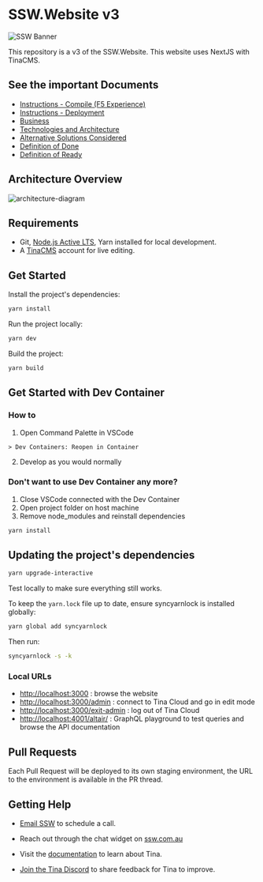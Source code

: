 # SSW.Website v3

![SSW Banner](https://user-images.githubusercontent.com/17246482/213943898-d3d7268c-0636-4469-ad47-4052302cf567.png)

This repository is a v3 of the SSW.Website. This website uses NextJS with TinaCMS.

## See the important Documents

- [Instructions - Compile (F5 Experience)](<https://github.com/SSWConsulting/SSW.Website-v3/wiki/Instructions---Compile-(F5-Experience)>)
- [Instructions - Deployment](https://github.com/SSWConsulting/SSW.Website-v3/wiki/Instructions---Deployment)
- [Business](https://github.com/SSWConsulting/SSW.Website-v3/wiki/Business)
- [Technologies and Architecture](https://github.com/SSWConsulting/SSW.Website-v3/wiki/Technologies-and-Architecture)
- [Alternative Solutions Considered](https://github.com/SSWConsulting/SSW.Website-v3/wiki/Alternative-Solutions-Considered)
- [Definition of Done](https://github.com/SSWConsulting/SSW.Website-v3/wiki/Definition-of-Done)
- [Definition of Ready](https://github.com/SSWConsulting/SSW.Website-v3/wiki/Definition-of-Ready)

## Architecture Overview

![architecture-diagram](https://user-images.githubusercontent.com/17246482/213947700-2ab46353-5e1b-4e65-9681-9fddf69fdda0.png)

## Requirements

- Git, [Node.js Active LTS](https://nodejs.org/en/about/releases/), Yarn installed for local development.
- A [TinaCMS](https://app.tina.io) account for live editing.

## Get Started

Install the project's dependencies:

```bash
yarn install
```

Run the project locally:

```bash
yarn dev
```

Build the project:

```bash
yarn build
```

## Get Started with Dev Container

### How to

1. Open Command Palette in VSCode

```vscode
> Dev Containers: Reopen in Container
```

2. Develop as you would normally

### **Don't want to use Dev Container any more?**

1. Close VSCode connected with the Dev Container
2. Open project folder on host machine
3. Remove node_modules and reinstall dependencies

```bash
yarn install
```

## Updating the project's dependencies

```bash
yarn upgrade-interactive
```

Test locally to make sure everything still works.

To keep the `yarn.lock` file up to date, ensure syncyarnlock is installed globally:

```bash
yarn global add syncyarnlock
```

Then run:

```bash
syncyarnlock -s -k
```

### Local URLs

- <http://localhost:3000> : browse the website
- <http://localhost:3000/admin> : connect to Tina Cloud and go in edit mode
- <http://localhost:3000/exit-admin> : log out of Tina Cloud
- <http://localhost:4001/altair/> : GraphQL playground to test queries and browse the API documentation

## Pull Requests

Each Pull Request will be deployed to its own staging environment, the URL to the environment is available in the PR thread.

## Getting Help

- [Email SSW](mailto:info@ssw.com.au) to schedule a call.
- Reach out through the chat widget on [ssw.com.au](https://ssw.com.au)

- Visit the [documentation](https://tina.io/docs/) to learn about Tina.
- [Join the Tina Discord](https://discord.gg/zumN63Ybpf) to share feedback for Tina to improve.
